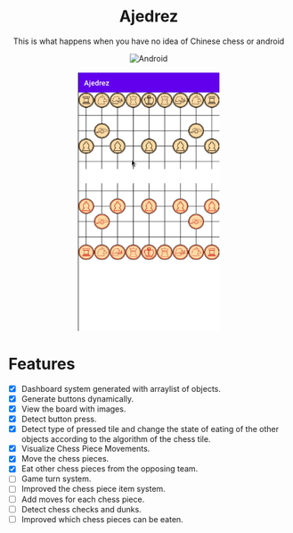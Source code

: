 <div align=center>
  <h1>Ajedrez</h1>
  <p>This is what happens when you have no idea of Chinese chess or android</p>
  <img alt="Android" src="https://img.shields.io/badge/Android-3DDC84?style=for-the-badge&logo=android&logoColor=white"/>
  </br></br>
  <img alt="SS1" src="https://raw.githubusercontent.com/JulioFerrero/Ajedrez/master/Peek%2024-01-2021%2007-30.gif" width="254" height="463"/>
 </div>
 
 # Features
 
 - [X] Dashboard system generated with arraylist of objects.
 - [X] Generate buttons dynamically.
 - [X] View the board with images.
 - [X] Detect button press.
 - [X] Detect type of pressed tile and change the state of eating of the other objects according to the algorithm of the chess tile.
 - [X] Visualize Chess Piece Movements.
 - [X] Move the chess pieces.
 - [X] Eat other chess pieces from the opposing team.
 - [ ] Game turn system.
 - [ ] Improved the chess piece item system.
 - [ ] Add moves for each chess piece.
 - [ ] Detect chess checks and dunks.
 - [ ] Improved which chess pieces can be eaten.
